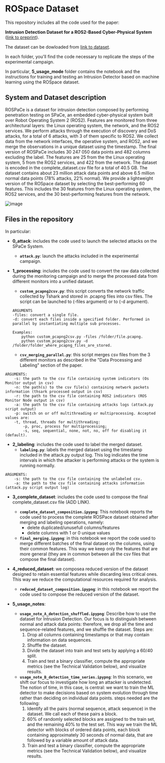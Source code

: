 # ROSpace Dataset 

This repository includes all the code used for the paper: 

**Intrusion Detection Dataset for a ROS2-Based Cyber-Physical System** ([link to preprint](https://arxiv.org/abs/2402.08468)).

The dataset can be dowloaded from [link to dataset](https://figshare.com/s/7937b17067d20f57fee4).

In each folder, you'll find the code necessary to replicate the steps of the experimental campaign.

In particular, **5_usage_mode** folder contains the notebook and the instructions for training and testing an Intrusion Detector based on machine learning using the ROSpace dataset.

## System and Dataset description
ROSPaCe is a dataset for intrusion detection composed by performing penetration testing on SPaCe, an embedded cyber-physical system built over Robot Operating System 2 (ROS2). Features are monitored from three architectural layers: the Linux operating system, the network, and the ROS2 services.
We perform attacks through the execution of discovery and DoS attacks, for a total of 6 attacks, with 3 of them specific to ROS2. We collect data from the network interfaces, the operative system, and ROS2, and we merge the observations in a unique dataset using the timestamp.
The final version of ROSPaCe includes 30 247 050 data points and 482 columns excluding the label. The features are 25 from the the Linux operating system, 5 from the ROS2 services, and 422 from the network. The dataset is encoded in the complete_dataset.csv 
file for a total of 40.5 GB. The dataset contains about 23 million attack data points and above 6.5 million normal data points (78% attacks, 22% normal). We provide a lightweight version of the ROSpace dataset by selecting the best-performing 60 features. This includes the 30 features from the Linux operating system, the ROS2 services, and the 30 best-performing features from the network.

![image](https://github.com/TommasoPuccetti/rospace_dataset/assets/103670615/df16aa21-3a0b-42c2-9fd7-a619f9c79e5b)

## Files in the repository
In particular:

* **0_attack**: includes the code used to launch the selected attacks on the SPaCe System.
    - **`attack.py`**: launch the attacks included in the experimental campaign.

* **1_processing**: includes the code used to convert the raw data collected during the monitoring campaign and to merge the processed data from different monitors into a unified dataset.   
    - **`custom_pcapng2csv.py`**: this script converts the network traffic collected by Tshark and stored in .pcapng files into csv files. The script can be launched to  (-files argument) or to  (-d argument).
  ```
  ARGUMENTS
  -files: convert a single file.
  -d: convert each files inside a specified folder. Performed in parallel by instantiating multiple sub processes.
  ```
  ```    
  Examples:
      python custom_pcapng2csv.py -files /folder/file.pcapng.
      python custom_pcapng2csv.py -d /folder/folder_where_pcapng_files_are_stored.
  ```
    - **`csv_merging_parallel.py`**: this script merges csv files from the 3 different monitors as described in the "Data Processing and Labeling" section of the paper.
```
ARGUMENTS:
    -s: the path to the csv file containing system indicators (Os Monitor output in csv)
    -n: the path(s) to the csv file(s) containing network packets information (thsark processed output in csv)
    -r: the path to the csv file containing ROS2 indicators (ROS Monitor Node output in csv)
    -a: the path to the csv file containing attacks logs (attack.py script output)
    -p: switch on or off multithreading or multiprocessing. Accepted values are:
    -t, thread, threads for multithreading:
        -p, proc, process for multiprocessing; 
        -s, seq, sequential, none, not, no, off for disabling it (default).
```
     
* **2_labeling**: includes the code used to label the merged dataset.
  - **`labeling.py`**: labels the merged dataset using the timestamp included in the attack.py output log. This log indicates the time intervals in which the attacker is performing attacks or the system is running normally.
```
ARGUMENTS:
    -s: the path to the csv file containing the unlabeled csv.        
    -a: the path to the csv file containing attacks information (attack.py script output log)
```

* **3_complete_dataset**: includes the code used to compose the final complete_dataset.csv file (ADD LINK).
  - **`complete_dataset_composition.ipypng`**: This notebook reports the code used to process the complete ROSPace dataset obtained after merging and labeling operations, namely:
    - delete duplicated/unusefull columns/features 
    - delete columns with 1 or 0 unique values
  - **`final_merging.ipypng`**: in this notebook we report the code used to merge different batches of the final dataset on the columns, using their common features. This way we keep only the features that are more general (they are in common between all the csv files that compose the final dataset).
     
* **4_reduced_dataset**: we composea reduced version of the dataset designed to retain essential features while discarding less critical ones. This way we reduce the computational resources required for analysis.
  - **`reduced_dataset_composition.ipypng`**: in this notebook we report the code used to compose the reduced version of the dataset.
     
* **5_usage_notes**:
  - **`usage_note_A_detection_shuffled.ipypng`**: Describe how to use the dataset for Intrusion Detection. Our focus is to distinguish between normal and attack data points: therefore, we drop all the time and sequence-related features, and we shuffle the dataset. Steps are: 
    1.  Drop all columns containing timestamps or that may contain information on data sequences.
    2.  Shuffle the dataset.
    3.  Divide the dataset into train and test sets by applying a 60/40 split. 
    4.  Train and test a binary classifier, compute the appropriate metrics (see the Technical Validation below), and visualize results.
  - **`usage_note_B_detection_time_series.ipypng`**: In this scenario, we shift our focus to investigate how long an attacker is undetected. The notion of time, in this case, is central: we want to train the ML detector to make decisions based on system evolution through time rather than deciding on individual data points.
    steps needed are the following:
    1.  Identify all the pairs (normal sequence, attack sequence) in the dataset. We call each of these pairs a block.
    2.  60% of randomly selected blocks are assigned to the train set, and the remaining 40% to the test set. This way we train the ML detector with blocks of ordered data points, each block containing approximately 30 seconds of normal data, that are followed by a variable amount of attack data.
    3.  Train and test a binary classifier, compute the appropriate metrics (see the Technical Validation below), and visualize results.
   
